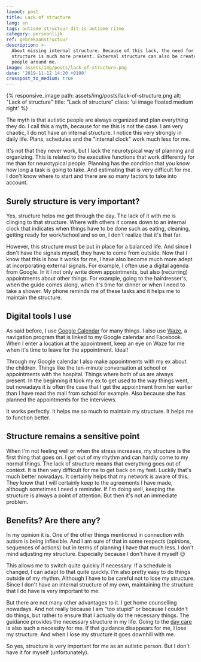 ```yaml
---
layout: post
title: Lack of structure
lang: en
tags: autisme structuur dit-is-autisme ritme
category: persoonlijk
ref: gebrekaanstructuur
description: >-
  About missing internal structure. Because of this lack, the need for external
  structure is much more present. External structure can also be created by
  people around me.
image: assets/img/posts/lack-of-structure.png
date: '2019-11-12 14:20 +0100'
crosspost_to_medium: true
---
```


{% responsive_image path: assets/img/posts/lack-of-structure.png alt: "Lack of structure" title: "Lack of structure" class: 'ui image floated medium right' %}

The myth is that autistic people are always organized and plan everything they do. I call this a myth, because for me this is not the case. I am very chaotic, I do not have an internal structure. I notice this very strongly in daily life. Plans, schedules and the "internal clock" work much less for me.

It's not that they never work, but I lack the neurotypical way of planning and organizing. This is related to the executive functions that work differently for me than for neurotypical people. Planning has the condition that you know how long a task is going to take. And estimating that is very difficult for me. I don't know where to start and there are so many factors to take into account.

## Surely structure is very important?

Yes, structure helps me get through the day. The lack of it with me is clinging to that structure. Where with others it comes down to an internal clock that indicates when things have to be done such as eating, cleaning, getting ready for work/school and so on, I don't realize that it's that far.

However, this structure must be put in place for a balanced life. And since I don't have the signals myself, they have to come from outside. Now that I know that this is how it works for me, I have also become much more adept at incorporating external signals. For example, I often use a digital agenda from Google. In it I not only write down appointments, but also (recurring) appointments about other things. For example, going to the hairdresser's, when the guide comes along, when it's time for dinner or when I need to take a shower. My phone reminds me of these tasks and it helps me to maintain the structure.

## Digital tools I use

As said before, I use [Google Calendar](http://google.com/calendar/) for many things. I also use [Waze](https://www.waze.com/nl/), a navigation program that is linked to my Google calendar and Facebook. When I enter a location at the appointment, keep an eye on Waze for me when it's time to leave for the appointment. Ideal!

Through my Google calendar I also make appointments with my ex about the children. Things like the ten-minute conversation at school or appointments with the hospital. Things where both of us are always present. In the beginning it took my ex to get used to the way things went, but nowadays it is often the case that I get the appointment from her earlier than I have read the mail from school for example. Also because she has planned the appointments for the interviews.

It works perfectly. It helps me so much to maintain my structure. It helps me to function better.

## Structure remains a sensitive point

When I'm not feeling well or when the stress increases, my structure is the first thing that goes on. I get out of my rhythm and can hardly come to my normal things. The lack of structure means that everything goes out of context. It is then very difficult for me to get back on my feet. Luckily that's much better nowadays. It certainly helps that my network is aware of this. They know that I will certainly keep to the agreements I have made, although sometimes I need a reminder. If I'm doing well, keeping the structure is always a point of attention. But then it's not an immediate problem.

## Benefits? Are there any?

In my opinion it is. One of the other things mentioned in connection with autism is being inflexible. And I am sure of that in some respects (opinions, sequences of actions) but in terms of planning I have that much less. I don't mind adjusting my structure. Especially because I don't have it myself :wink:

This allows me to switch quite quickly if necessary. If a schedule is changed, I can adapt to that quite quickly. I'm also pretty easy to do things outside of my rhythm. Although I have to be careful not to lose my structure. Since I don't have an internal structure of my own, maintaining the structure that I do have is very important to me.

But there are not many other advantages to it. I get home counselling nowadays. And not really because I am "too stupid" or because I couldn't do things, but rather to ensure that I actually do the necessary things. The guidance provides the necessary structure in my life. Going to the [day care](https://www.scauting.nl) is also such a necessity for me. If that guidance disappears for me, I lose my structure. And when I lose my structure it goes downhill with me.

So yes, structure is very important for me as an autistic person. But I don't have it for myself (unfortunately).

